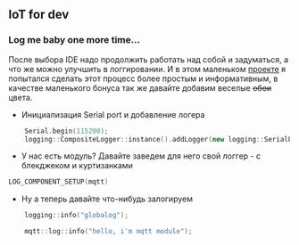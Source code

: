 ## IoT for dev
### Log me baby one more time...
После выбора IDE надо продолжить работать над собой и задуматься, а что же можно улучшить в логгировании.
И в этом маленьком [проекте](https://github.com/darvik80/darvik80.github.io/tree/master/source/arduino-uno-logging) 
я попытался сделать этот процесс более простым и информативным, в качестве 
маленького бонуса так же давайте добавим веселые ~~обои~~ цвета.
<br>
* Инициализация Serial port и добавление логера
```cpp
    Serial.begin(115200);
    logging::CompositeLogger::instance().addLogger(new logging::SerialLogger());
```

* У нас есть модуль? Давайте заведем для него свой логгер - с блекджеком и куртизанками
```cpp
LOG_COMPONENT_SETUP(mqtt) 
```
* Ну а теперь давайте что-нибудь залогируем
```cpp
    logging::info("globalog"); 
```

```cpp
    mqtt::log::info("hello, i'm mqtt module"); 
```